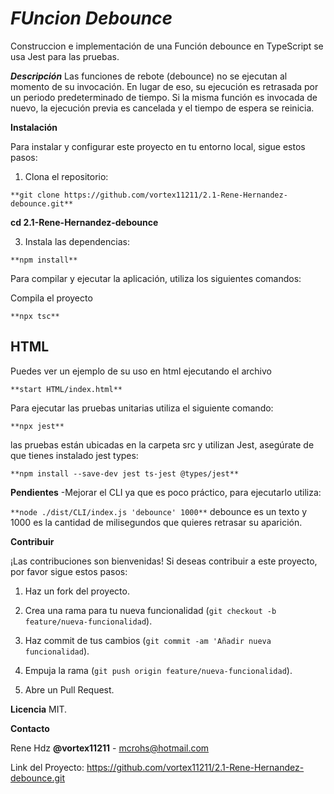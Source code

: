 # ***FUncion Debounce***

Construccion e implementación de una Función debounce en TypeScript
se usa Jest para las pruebas.

***Descripción***
Las funciones de rebote (debounce) no se ejecutan al momento de su invocación. En lugar de eso, su ejecución es retrasada por un periodo predeterminado de tiempo. Si la misma función es invocada de nuevo, la ejecución previa es cancelada y el tiempo de espera se reinicia.


**Instalación**

Para instalar y configurar este proyecto en tu entorno local, sigue estos pasos:

1.	Clona el repositorio:
   
```**git clone https://github.com/vortex11211/2.1-Rene-Hernandez-debounce.git**```

**cd 2.1-Rene-Hernandez-debounce**

3.	Instala las dependencias:

  ```**npm install**```
  
Para compilar y ejecutar la aplicación, utiliza los siguientes comandos:

Compila el proyecto

```**npx tsc**```

## HTML

Puedes ver un ejemplo de su uso en html ejecutando el archivo

```**start HTML/index.html**```

Para ejecutar las pruebas unitarias utiliza el siguiente comando:

```**npx jest**```

las pruebas están ubicadas en la carpeta src y utilizan Jest,
asegúrate de que tienes instalado jest types: 

```**npm install --save-dev jest ts-jest @types/jest**```


**Pendientes**
-Mejorar el CLI ya que es poco práctico, para ejecutarlo utiliza:

```**node ./dist/CLI/index.js 'debounce' 1000**```
debounce es un texto y 1000 es la cantidad de milisegundos que quieres retrasar su aparición.

**Contribuir**

¡Las contribuciones son bienvenidas! Si deseas contribuir a este proyecto, por favor sigue estos pasos:

1.	Haz un fork del proyecto.
   
2.	Crea una rama para tu nueva funcionalidad (```git checkout -b feature/nueva-funcionalidad```).
   
3.	Haz commit de tus cambios (```git commit -am 'Añadir nueva funcionalidad```).
   
4.	Empuja la rama (```git push origin feature/nueva-funcionalidad```).
   
5.	Abre un Pull Request.

    
**Licencia**
MIT. 

**Contacto**

Rene Hdz **@vortex11211** - mcrohs@hotmail.com

Link del Proyecto: https://github.com/vortex11211/2.1-Rene-Hernandez-debounce.git